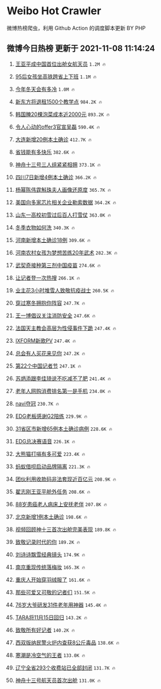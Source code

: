 # Weibo Hot Crawler 



微博热榜爬虫，利用 Github Action 的调度脚本更新 BY PHP 


## 微博今日热榜 更新于 2021-11-08 11:14:24 
1. [王亚平成中国首位出舱女航天员](https://s.weibo.com/weibo?q=%23%E7%8E%8B%E4%BA%9A%E5%B9%B3%E6%88%90%E4%B8%AD%E5%9B%BD%E9%A6%96%E4%BD%8D%E5%87%BA%E8%88%B1%E5%A5%B3%E8%88%AA%E5%A4%A9%E5%91%98%23&Refer=top) `1.2M 🔥` 

1. [95后女孩坐高铁跨省上下班](https://s.weibo.com/weibo?q=%2395%E5%90%8E%E5%A5%B3%E5%AD%A9%E5%9D%90%E9%AB%98%E9%93%81%E8%B7%A8%E7%9C%81%E4%B8%8A%E4%B8%8B%E7%8F%AD%23&Refer=top) `1.1M 🔥` 

1. [今年冬天会有多冷](https://s.weibo.com/weibo?q=%23%E4%BB%8A%E5%B9%B4%E5%86%AC%E5%A4%A9%E4%BC%9A%E6%9C%89%E5%A4%9A%E5%86%B7%23&Refer=top) `1.0M 🔥` 

1. [新东方将退租1500个教学点](https://s.weibo.com/weibo?q=%23%E6%96%B0%E4%B8%9C%E6%96%B9%E5%B0%86%E9%80%80%E7%A7%9F1500%E4%B8%AA%E6%95%99%E5%AD%A6%E7%82%B9%23&Refer=top) `984.2K 🔥` 

1. [韩国腌20棵泡菜成本近2000元](https://s.weibo.com/weibo?q=%23%E9%9F%A9%E5%9B%BD%E8%85%8C20%E6%A3%B5%E6%B3%A1%E8%8F%9C%E6%88%90%E6%9C%AC%E8%BF%912000%E5%85%83%23&Refer=top) `893.2K 🔥` 

1. [令人心动的offer3官宣吴磊](https://s.weibo.com/weibo?q=%23%E4%BB%A4%E4%BA%BA%E5%BF%83%E5%8A%A8%E7%9A%84offer3%E5%AE%98%E5%AE%A3%E5%90%B4%E7%A3%8A%23&Refer=top) `590.4K 🔥` 

1. [大连新增20例本土确诊](https://s.weibo.com/weibo?q=%23%E5%A4%A7%E8%BF%9E%E6%96%B0%E5%A2%9E20%E4%BE%8B%E6%9C%AC%E5%9C%9F%E7%A1%AE%E8%AF%8A%23&Refer=top) `412.7K 🔥` 

1. [省钱能有多快乐](https://s.weibo.com/weibo?q=%23%E7%9C%81%E9%92%B1%E8%83%BD%E6%9C%89%E5%A4%9A%E5%BF%AB%E4%B9%90%23&Refer=top) `382.6K 🔥` 

1. [神舟十三号三人组紧紧相拥](https://s.weibo.com/weibo?q=%23%E7%A5%9E%E8%88%9F%E5%8D%81%E4%B8%89%E5%8F%B7%E4%B8%89%E4%BA%BA%E7%BB%84%E7%B4%A7%E7%B4%A7%E7%9B%B8%E6%8B%A5%23&Refer=top) `373.1K 🔥` 

1. [四川7日新增4例本土确诊](https://s.weibo.com/weibo?q=%23%E5%9B%9B%E5%B7%9D7%E6%97%A5%E6%96%B0%E5%A2%9E4%E4%BE%8B%E6%9C%AC%E5%9C%9F%E7%A1%AE%E8%AF%8A%23&Refer=top) `366.2K 🔥` 

1. [杨幂陈伟霆斛珠夫人画像还原度](https://s.weibo.com/weibo?q=%23%E6%9D%A8%E5%B9%82%E9%99%88%E4%BC%9F%E9%9C%86%E6%96%9B%E7%8F%A0%E5%A4%AB%E4%BA%BA%E7%94%BB%E5%83%8F%E8%BF%98%E5%8E%9F%E5%BA%A6%23&Refer=top) `365.7K 🔥` 

1. [美国向多家芯片相关企业勒索数据](https://s.weibo.com/weibo?q=%23%E7%BE%8E%E5%9B%BD%E5%90%91%E5%A4%9A%E5%AE%B6%E8%8A%AF%E7%89%87%E7%9B%B8%E5%85%B3%E4%BC%81%E4%B8%9A%E5%8B%92%E7%B4%A2%E6%95%B0%E6%8D%AE%23&Refer=top) `364.2K 🔥` 

1. [山东一高校初雪过后百人打雪仗](https://s.weibo.com/weibo?q=%23%E5%B1%B1%E4%B8%9C%E4%B8%80%E9%AB%98%E6%A0%A1%E5%88%9D%E9%9B%AA%E8%BF%87%E5%90%8E%E7%99%BE%E4%BA%BA%E6%89%93%E9%9B%AA%E4%BB%97%23&Refer=top) `363.0K 🔥` 

1. [冬季衣物如何洗](https://s.weibo.com/weibo?q=%23%E5%86%AC%E5%AD%A3%E8%A1%A3%E7%89%A9%E5%A6%82%E4%BD%95%E6%B4%97%23&Refer=top) `340.3K 🔥` 

1. [河南新增本土确诊18例](https://s.weibo.com/weibo?q=%23%E6%B2%B3%E5%8D%97%E6%96%B0%E5%A2%9E%E6%9C%AC%E5%9C%9F%E7%A1%AE%E8%AF%8A18%E4%BE%8B%23&Refer=top) `309.6K 🔥` 

1. [河南农村女孩为梦想苦练20年武术](https://s.weibo.com/weibo?q=%23%E6%B2%B3%E5%8D%97%E5%86%9C%E6%9D%91%E5%A5%B3%E5%AD%A9%E4%B8%BA%E6%A2%A6%E6%83%B3%E8%8B%A6%E7%BB%8320%E5%B9%B4%E6%AD%A6%E6%9C%AF%23&Refer=top) `282.3K 🔥` 

1. [武契奇接种第三剂中国疫苗](https://s.weibo.com/weibo?q=%23%E6%AD%A6%E5%A5%91%E5%A5%87%E6%8E%A5%E7%A7%8D%E7%AC%AC%E4%B8%89%E5%89%82%E4%B8%AD%E5%9B%BD%E7%96%AB%E8%8B%97%23&Refer=top) `274.6K 🔥` 

1. [让记者登一次热搜](https://s.weibo.com/weibo?q=%23%E8%AE%A9%E8%AE%B0%E8%80%85%E7%99%BB%E4%B8%80%E6%AC%A1%E7%83%AD%E6%90%9C%23&Refer=top) `266.1K 🔥` 

1. [业主花3小时堆雪人致敬抗疫战士](https://s.weibo.com/weibo?q=%23%E4%B8%9A%E4%B8%BB%E8%8A%B13%E5%B0%8F%E6%97%B6%E5%A0%86%E9%9B%AA%E4%BA%BA%E8%87%B4%E6%95%AC%E6%8A%97%E7%96%AB%E6%88%98%E5%A3%AB%23&Refer=top) `260.5K 🔥` 

1. [穿过寒冬拥抱你阵容](https://s.weibo.com/weibo?q=%23%E7%A9%BF%E8%BF%87%E5%AF%92%E5%86%AC%E6%8B%A5%E6%8A%B1%E4%BD%A0%E9%98%B5%E5%AE%B9%23&Refer=top) `247.7K 🔥` 

1. [王一博倡议关注消防安全](https://s.weibo.com/weibo?q=%23%E7%8E%8B%E4%B8%80%E5%8D%9A%E5%80%A1%E8%AE%AE%E5%85%B3%E6%B3%A8%E6%B6%88%E9%98%B2%E5%AE%89%E5%85%A8%23&Refer=top) `247.6K 🔥` 

1. [法国天主教会高层为性侵事件下跪](https://s.weibo.com/weibo?q=%23%E6%B3%95%E5%9B%BD%E5%A4%A9%E4%B8%BB%E6%95%99%E4%BC%9A%E9%AB%98%E5%B1%82%E4%B8%BA%E6%80%A7%E4%BE%B5%E4%BA%8B%E4%BB%B6%E4%B8%8B%E8%B7%AA%23&Refer=top) `247.4K 🔥` 

1. [IXFORM新歌PV](https://s.weibo.com/weibo?q=%23IXFORM%E6%96%B0%E6%AD%8CPV%23&Refer=top) `247.4K 🔥` 

1. [总会有人买花来见你](https://s.weibo.com/weibo?q=%23%E6%80%BB%E4%BC%9A%E6%9C%89%E4%BA%BA%E4%B9%B0%E8%8A%B1%E6%9D%A5%E8%A7%81%E4%BD%A0%23&Refer=top) `247.2K 🔥` 

1. [第22个中国记者节](https://s.weibo.com/weibo?q=%23%E7%AC%AC22%E4%B8%AA%E4%B8%AD%E5%9B%BD%E8%AE%B0%E8%80%85%E8%8A%82%23&Refer=top) `247.1K 🔥` 

1. [苏炳添跟李佳琦说不吃减不了肥](https://s.weibo.com/weibo?q=%23%E8%8B%8F%E7%82%B3%E6%B7%BB%E8%B7%9F%E6%9D%8E%E4%BD%B3%E7%90%A6%E8%AF%B4%E4%B8%8D%E5%90%83%E5%87%8F%E4%B8%8D%E4%BA%86%E8%82%A5%23&Refer=top) `241.4K 🔥` 

1. [老年人网购消费排名第一是手机](https://s.weibo.com/weibo?q=%23%E8%80%81%E5%B9%B4%E4%BA%BA%E7%BD%91%E8%B4%AD%E6%B6%88%E8%B4%B9%E6%8E%92%E5%90%8D%E7%AC%AC%E4%B8%80%E6%98%AF%E6%89%8B%E6%9C%BA%23&Refer=top) `234.0K 🔥` 

1. [navi夺冠](https://s.weibo.com/weibo?q=%23navi%E5%A4%BA%E5%86%A0%23&Refer=top) `230.7K 🔥` 

1. [EDG老板感谢G2陪练](https://s.weibo.com/weibo?q=%23EDG%E8%80%81%E6%9D%BF%E6%84%9F%E8%B0%A2G2%E9%99%AA%E7%BB%83%23&Refer=top) `229.9K 🔥` 

1. [31省区市新增65例本土确诊病例](https://s.weibo.com/weibo?q=%2331%E7%9C%81%E5%8C%BA%E5%B8%82%E6%96%B0%E5%A2%9E65%E4%BE%8B%E6%9C%AC%E5%9C%9F%E7%A1%AE%E8%AF%8A%E7%97%85%E4%BE%8B%23&Refer=top) `228.6K 🔥` 

1. [EDG总决赛语音](https://s.weibo.com/weibo?q=%23EDG%E6%80%BB%E5%86%B3%E8%B5%9B%E8%AF%AD%E9%9F%B3%23&Refer=top) `226.1K 🔥` 

1. [大熊猫打嗝有多可爱](https://s.weibo.com/weibo?q=%23%E5%A4%A7%E7%86%8A%E7%8C%AB%E6%89%93%E5%97%9D%E6%9C%89%E5%A4%9A%E5%8F%AF%E7%88%B1%23&Refer=top) `223.4K 🔥` 

1. [蚂蚁借呗启动品牌隔离](https://s.weibo.com/weibo?q=%23%E8%9A%82%E8%9A%81%E5%80%9F%E5%91%97%E5%90%AF%E5%8A%A8%E5%93%81%E7%89%8C%E9%9A%94%E7%A6%BB%23&Refer=top) `221.3K 🔥` 

1. [团伙利用收款码非法套现近百亿元](https://s.weibo.com/weibo?q=%23%E5%9B%A2%E4%BC%99%E5%88%A9%E7%94%A8%E6%94%B6%E6%AC%BE%E7%A0%81%E9%9D%9E%E6%B3%95%E5%A5%97%E7%8E%B0%E8%BF%91%E7%99%BE%E4%BA%BF%E5%85%83%23&Refer=top) `208.9K 🔥` 

1. [翟志刚王亚平舱外任务](https://s.weibo.com/weibo?q=%23%E7%BF%9F%E5%BF%97%E5%88%9A%E7%8E%8B%E4%BA%9A%E5%B9%B3%E8%88%B1%E5%A4%96%E4%BB%BB%E5%8A%A1%23&Refer=top) `208.6K 🔥` 

1. [88岁患癌老人病床上安抚老伴](https://s.weibo.com/weibo?q=%2388%E5%B2%81%E6%82%A3%E7%99%8C%E8%80%81%E4%BA%BA%E7%97%85%E5%BA%8A%E4%B8%8A%E5%AE%89%E6%8A%9A%E8%80%81%E4%BC%B4%23&Refer=top) `207.8K 🔥` 

1. [北京新增1例本土确诊](https://s.weibo.com/weibo?q=%23%E5%8C%97%E4%BA%AC%E6%96%B0%E5%A2%9E1%E4%BE%8B%E6%9C%AC%E5%9C%9F%E7%A1%AE%E8%AF%8A%23&Refer=top) `198.6K 🔥` 

1. [视频回顾神十三首次出舱完美表现](https://s.weibo.com/weibo?q=%23%E8%A7%86%E9%A2%91%E5%9B%9E%E9%A1%BE%E7%A5%9E%E5%8D%81%E4%B8%89%E9%A6%96%E6%AC%A1%E5%87%BA%E8%88%B1%E5%AE%8C%E7%BE%8E%E8%A1%A8%E7%8E%B0%23&Refer=top) `189.8K 🔥` 

1. [致敬记录时代的你](https://s.weibo.com/weibo?q=%23%E8%87%B4%E6%95%AC%E8%AE%B0%E5%BD%95%E6%97%B6%E4%BB%A3%E7%9A%84%E4%BD%A0%23&Refer=top) `189.2K 🔥` 

1. [刘诗诗飘雪经典镜头](https://s.weibo.com/weibo?q=%23%E5%88%98%E8%AF%97%E8%AF%97%E9%A3%98%E9%9B%AA%E7%BB%8F%E5%85%B8%E9%95%9C%E5%A4%B4%23&Refer=top) `174.9K 🔥` 

1. [南京重现传统落梅妆](https://s.weibo.com/weibo?q=%23%E5%8D%97%E4%BA%AC%E9%87%8D%E7%8E%B0%E4%BC%A0%E7%BB%9F%E8%90%BD%E6%A2%85%E5%A6%86%23&Refer=top) `165.3K 🔥` 

1. [重庆人开始穿羽绒服了](https://s.weibo.com/weibo?q=%23%E9%87%8D%E5%BA%86%E4%BA%BA%E5%BC%80%E5%A7%8B%E7%A9%BF%E7%BE%BD%E7%BB%92%E6%9C%8D%E4%BA%86%23&Refer=top) `161.6K 🔥` 

1. [那些可爱又可敬的记者们](https://s.weibo.com/weibo?q=%23%E9%82%A3%E4%BA%9B%E5%8F%AF%E7%88%B1%E5%8F%88%E5%8F%AF%E6%95%AC%E7%9A%84%E8%AE%B0%E8%80%85%E4%BB%AC%23&Refer=top) `151.5K 🔥` 

1. [76岁大爷研发31件老年用神器](https://s.weibo.com/weibo?q=%2376%E5%B2%81%E5%A4%A7%E7%88%B7%E7%A0%94%E5%8F%9131%E4%BB%B6%E8%80%81%E5%B9%B4%E7%94%A8%E7%A5%9E%E5%99%A8%23&Refer=top) `145.4K 🔥` 

1. [TARA将11月15日回归](https://s.weibo.com/weibo?q=%23TARA%E5%B0%8611%E6%9C%8815%E6%97%A5%E5%9B%9E%E5%BD%92%23&Refer=top) `143.2K 🔥` 

1. [致敬所有好记者](https://s.weibo.com/weibo?q=%23%E8%87%B4%E6%95%AC%E6%89%80%E6%9C%89%E5%A5%BD%E8%AE%B0%E8%80%85%23&Refer=top) `140.2K 🔥` 

1. [西双版纳民警火炉内查获8公斤毒品](https://s.weibo.com/weibo?q=%23%E8%A5%BF%E5%8F%8C%E7%89%88%E7%BA%B3%E6%B0%91%E8%AD%A6%E7%81%AB%E7%82%89%E5%86%85%E6%9F%A5%E8%8E%B78%E5%85%AC%E6%96%A4%E6%AF%92%E5%93%81%23&Refer=top) `138.6K 🔥` 

1. [寒潮是冷空气的王者](https://s.weibo.com/weibo?q=%23%E5%AF%92%E6%BD%AE%E6%98%AF%E5%86%B7%E7%A9%BA%E6%B0%94%E7%9A%84%E7%8E%8B%E8%80%85%23&Refer=top) `133.0K 🔥` 

1. [辽宁全省293个收费站已全部封闭](https://s.weibo.com/weibo?q=%23%E8%BE%BD%E5%AE%81%E5%85%A8%E7%9C%81293%E4%B8%AA%E6%94%B6%E8%B4%B9%E7%AB%99%E5%B7%B2%E5%85%A8%E9%83%A8%E5%B0%81%E9%97%AD%23&Refer=top) `131.7K 🔥` 

1. [神舟十三号航天员首次出舱](https://s.weibo.com/weibo?q=%23%E7%A5%9E%E8%88%9F%E5%8D%81%E4%B8%89%E5%8F%B7%E8%88%AA%E5%A4%A9%E5%91%98%E9%A6%96%E6%AC%A1%E5%87%BA%E8%88%B1%23&Refer=top) `131.0K 🔥` 

